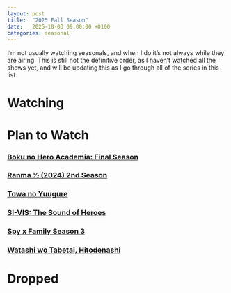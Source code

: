 ```yaml
---
layout: post
title:  "2025 Fall Season"
date:   2025-10-03 09:00:00 +0100
categories: seasonal
---
```

I’m not usually watching seasonals, and when I do it’s not always while they are airing. This is still not the definitive order, as I haven’t watched all the shows yet, and will be updating this as I go through all of the series in this list.

# Watching

# Plan to Watch
### [Boku no Hero Academia: Final Season](https://myanimelist.net/anime/60098/Boku_no_Hero_Academia__Final_Season)
### [Ranma ½ (2024) 2nd Season](https://myanimelist.net/anime/60564/Ranma_%C2%BD_2024_2nd_Season)
### [Towa no Yuugure](https://myanimelist.net/anime/61917/Towa_no_Yuugure)
### [SI-VIS: The Sound of Heroes](https://myanimelist.net/anime/62126/SI-VIS__The_Sound_of_Heroes)
### [Spy x Family Season 3](https://myanimelist.net/anime/59027/Spy_x_Family_Season_3)
### [Watashi wo Tabetai, Hitodenashi](https://myanimelist.net/anime/60168/Watashi_wo_Tabetai_Hitodenashi)

# Dropped
